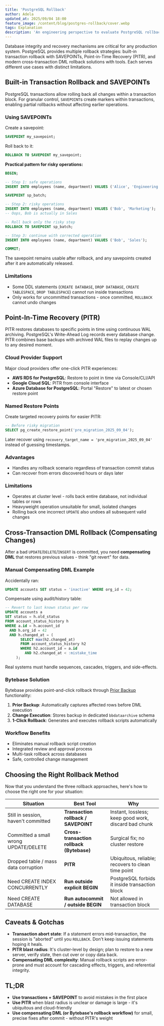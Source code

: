 ```yaml
---
title: 'PostgreSQL Rollback'
author: Adela
updated_at: 2025/09/04 18:00
feature_image: /content/blog/postgres-rollback/cover.webp
tags: Explanation
description: 'An engineering perspective to evaluate PostgreSQL rollback strategies'
---
```


Database integrity and recovery mechanisms are critical for any production system. PostgreSQL provides multiple rollback strategies: built-in transaction rollback with SAVEPOINTs, Point-in-Time Recovery (PITR), and modern cross-transaction DML rollback solutions with tools. Each serves different use cases with distinct limitations.

## Built-in Transaction Rollback and SAVEPOINTs

PostgreSQL transactions allow rolling back all changes within a transaction block. For granular control, `SAVEPOINT`s create markers within transactions, enabling partial rollbacks without affecting earlier operations.

### Using SAVEPOINTs

Create a savepoint:
```sql
SAVEPOINT my_savepoint;
```

Roll back to it:
```sql
ROLLBACK TO SAVEPOINT my_savepoint;
```

**Practical pattern for risky operations:**
```sql
BEGIN;

-- Step 1: safe operations
INSERT INTO employees (name, department) VALUES ('Alice', 'Engineering');

SAVEPOINT sp_batch;

-- Step 2: risky operations
INSERT INTO employees (name, department) VALUES ('Bob', 'Marketing');
-- Oops, Bob is actually in Sales

-- Roll back only the risky step
ROLLBACK TO SAVEPOINT sp_batch;

-- Step 3: continue with corrected operation
INSERT INTO employees (name, department) VALUES ('Bob', 'Sales');

COMMIT;
```

The savepoint remains usable after rollback, and any savepoints created after it are automatically released.

### Limitations

- Some DDL statements (`CREATE DATABASE`, `DROP DATABASE`, `CREATE TABLESPACE`, `DROP TABLESPACE`) cannot run inside transactions
- Only works for uncommitted transactions - once committed, `ROLLBACK` cannot undo changes

## Point-In-Time Recovery (PITR)

PITR restores databases to specific points in time using continuous WAL archiving. PostgreSQL's Write-Ahead Log records every database change. PITR combines base backups with archived WAL files to replay changes up to any desired moment.

### Cloud Provider Support
Major cloud providers offer one-click PITR experiences:
- **AWS RDS for PostgreSQL**: Restore to point in time via Console/CLI/API
- **Google Cloud SQL**: PITR from console interface  
- **Azure Database for PostgreSQL**: Portal "Restore" to latest or chosen restore point

### Named Restore Points
Create targeted recovery points for easier PITR:
```sql
-- Before risky migration
SELECT pg_create_restore_point('pre_migration_2025_09_04');
```

Later recover using `recovery_target_name = 'pre_migration_2025_09_04'` instead of guessing timestamps.

### Advantages
- Handles any rollback scenario regardless of transaction commit status
- Can recover from errors discovered hours or days later

### Limitations
- Operates at cluster level - rolls back entire database, not individual tables or rows
- Heavyweight operation unsuitable for small, isolated changes
- Rolling back one incorrect `UPDATE` also undoes all subsequent valid changes

## Cross-Transaction DML Rollback (Compensating Changes)

After a bad `UPDATE`/`DELETE`/`INSERT` is committed, you need **compensating DML** that restores previous values - think "git revert" for data.

### Manual Compensating DML Example

Accidentally ran:
```sql
UPDATE accounts SET status = 'inactive' WHERE org_id = 42;
```

Compensate using audit/history table:
```sql
-- Revert to last known status per row
UPDATE accounts a
SET status = h.old_status
FROM account_status_history h
WHERE a.id = h.account_id
  AND h.org_id = 42
  AND h.changed_at = (
       SELECT max(h2.changed_at)
       FROM account_status_history h2
       WHERE h2.account_id = a.id
         AND h2.changed_at < :mistake_time
     );
```

Real systems must handle sequences, cascades, triggers, and side-effects.

### Bytebase Solution

Bytebase provides point-and-click rollback through [Prior Backup](https://docs.bytebase.com/change-database/rollback-data-changes) functionality:

1. **Prior Backup**: Automatically captures affected rows before DML execution
2. **Change Execution**: Stores backup in dedicated `bbdataarchive` schema
3. **1-Click Rollback**: Generates and executes rollback scripts automatically

### Workflow Benefits
- Eliminates manual rollback script creation
- Integrated review and approval process
- Multi-task rollback across databases
- Safe, controlled change management

## Choosing the Right Rollback Method

Now that you understand the three rollback approaches, here's how to choose the right one for your situation:

| Situation | Best Tool | Why |
|-----------|-----------|-----|
| Still in session, haven't committed | **Transaction rollback / SAVEPOINT** | Instant, lossless; keep good work, discard bad chunk |
| Committed a small wrong UPDATE/DELETE | **Cross-transaction rollback (Bytebase)** | Surgical fix; no cluster restore |
| Dropped table / mass data corruption | **PITR** | Ubiquitous, reliable; recovers to clean time point |
| Need CREATE INDEX CONCURRENTLY | **Run outside explicit BEGIN** | PostgreSQL forbids it inside transaction block |
| Need CREATE DATABASE | **Run autocommit / outside BEGIN** | Not allowed in transaction block |

## Caveats & Gotchas

- **Transaction abort state**: If a statement errors mid-transaction, the session is "aborted" until you `ROLLBACK`. Don't keep issuing statements hoping it heals.
- **PITR blast radius**: It's cluster-level by design; plan to restore to a new server, verify state, then cut over or copy data back.
- **Compensating DML complexity**: Manual rollback scripts are error-prone and must account for cascading effects, triggers, and referential integrity.


## TL;DR

- **Use transactions + SAVEPOINT** to avoid mistakes in the first place
- **Use PITR** when blast radius is unclear or damage is large - it's ubiquitous and cloud-friendly  
- **Use compensating DML (or Bytebase's rollback workflow)** for small, precise fixes after commit - without PITR's weight